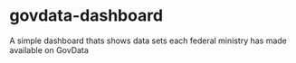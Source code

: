 # govdata-dashboard
A simple dashboard thats shows data sets each federal ministry has made available on GovData
